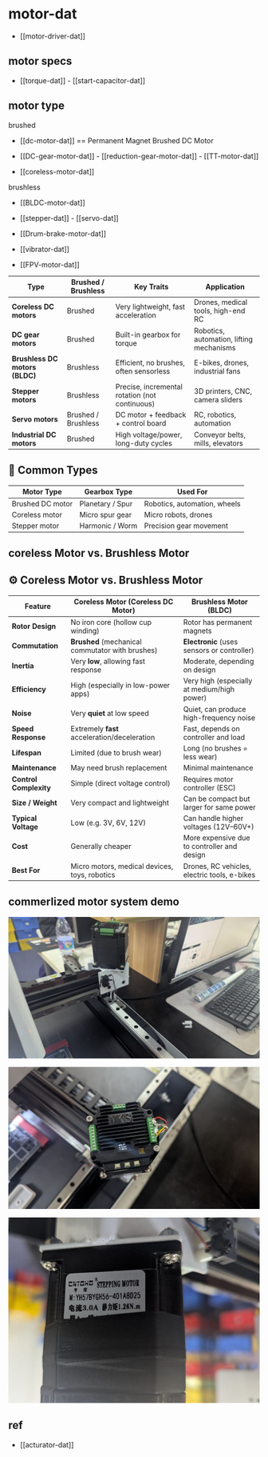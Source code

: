
# motor-dat

- [[motor-driver-dat]]

## motor specs 

- [[torque-dat]] - [[start-capacitor-dat]]

## motor type 

brushed

- [[dc-motor-dat]] == Permanent Magnet Brushed DC Motor

- [[DC-gear-motor-dat]] - [[reduction-gear-motor-dat]] - [[TT-motor-dat]]

- [[coreless-motor-dat]] 
  
brushless

- [[BLDC-motor-dat]]

- [[stepper-dat]] - [[servo-dat]]

- [[Drum-brake-motor-dat]]

- [[vibrator-dat]]

- [[FPV-motor-dat]]

| Type                           | Brushed / Brushless | Key Traits                                     | Application                              |
| ------------------------------ | ------------------- | ---------------------------------------------- | ---------------------------------------- |
| **Coreless DC motors**         | Brushed             | Very lightweight, fast acceleration            | Drones, medical tools, high-end RC       |
| **DC gear motors**             | Brushed             | Built-in gearbox for torque                    | Robotics, automation, lifting mechanisms |
| **Brushless DC motors (BLDC)** | Brushless           | Efficient, no brushes, often sensorless        | E-bikes, drones, industrial fans         |
| **Stepper motors**             | Brushless           | Precise, incremental rotation (not continuous) | 3D printers, CNC, camera sliders         |
| **Servo motors**               | Brushed / Brushless | DC motor + feedback + control board            | RC, robotics, automation                 |
| **Industrial DC motors**       | Brushed             | High voltage/power, long-duty cycles           | Conveyor belts, mills, elevators         |

## 🧱 Common Types

| Motor Type       | Gearbox Type     | Used For                     |
| ---------------- | ---------------- | ---------------------------- |
| Brushed DC motor | Planetary / Spur | Robotics, automation, wheels |
| Coreless motor   | Micro spur gear  | Micro robots, drones         |
| Stepper motor    | Harmonic / Worm  | Precision gear movement      |


## coreless Motor vs. Brushless Motor

## ⚙️ Coreless Motor vs. Brushless Motor

| Feature                | Coreless Motor (Coreless DC Motor)               | Brushless Motor (BLDC)                       |
| ---------------------- | ------------------------------------------------ | -------------------------------------------- |
| **Rotor Design**       | No iron core (hollow cup winding)                | Rotor has permanent magnets                  |
| **Commutation**        | **Brushed** (mechanical commutator with brushes) | **Electronic** (uses sensors or controller)  |
| **Inertia**            | Very **low**, allowing fast response             | Moderate, depending on design                |
| **Efficiency**         | High (especially in low-power apps)              | Very high (especially at medium/high power)  |
| **Noise**              | Very **quiet** at low speed                      | Quiet, can produce high-frequency noise      |
| **Speed Response**     | Extremely **fast** acceleration/deceleration     | Fast, depends on controller and load         |
| **Lifespan**           | Limited (due to brush wear)                      | Long (no brushes = less wear)                |
| **Maintenance**        | May need brush replacement                       | Minimal maintenance                          |
| **Control Complexity** | Simple (direct voltage control)                  | Requires motor controller (ESC)              |
| **Size / Weight**      | Very compact and lightweight                     | Can be compact but larger for same power     |
| **Typical Voltage**    | Low (e.g. 3V, 6V, 12V)                           | Can handle higher voltages (12V–60V+)        |
| **Cost**               | Generally cheaper                                | More expensive due to controller and design  |
| **Best For**           | Micro motors, medical devices, toys, robotics    | Drones, RC vehicles, electric tools, e-bikes |


## commerlized motor system demo 

![](2025-04-02-17-27-39.png)

![](2025-04-02-17-27-47.png)

![](2025-04-02-17-28-34.png)





## ref 

- [[acturator-dat]]